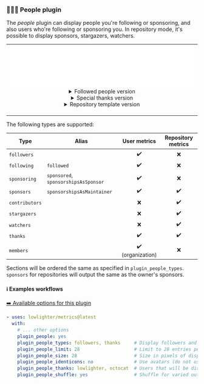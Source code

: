 ### 🧑‍🤝‍🧑 People plugin

The *people* plugin can display people you're following or sponsoring, and also users who're following or sponsoring you.
In repository mode, it's possible to display sponsors, stargazers, watchers.

<table>
  <td align="center">
    <img src="https://github.com/lowlighter/lowlighter/blob/master/metrics.plugin.people.followers.svg">
    <details><summary>Followed people version</summary>
      <img src="https://github.com/lowlighter/lowlighter/blob/master/metrics.plugin.people.following.svg">
    </details>
    <details><summary>Special thanks version</summary>
      <img src="https://github.com/lowlighter/lowlighter/blob/master/metrics.plugin.people.thanks.svg">
    </details>
    <details><summary>Repository template version</summary>
      <img src="https://github.com/lowlighter/lowlighter/blob/master/metrics.plugin.people.repository.svg">
    </details>
    <img width="900" height="1" alt="">
  </td>
</table>

The following types are supported:

| Type            | Alias                                | User metrics       | Repository metrics |
| --------------- | ------------------------------------ | :----------------: | :----------------: |
| `followers`     |                                      | ✔️                 | ❌                |
| `following`     | `followed`                           | ✔️                 | ❌                |
| `sponsoring`    | `sponsored`, `sponsorshipsAsSponsor` | ✔️                 | ❌                |
| `sponsors`      | `sponsorshipsAsMaintainer`           | ✔️                 | ✔️                |
| `contributors`  |                                      | ❌                 | ✔️                |
| `stargazers`    |                                      | ❌                 | ✔️                |
| `watchers`      |                                      | ❌                 | ✔️                |
| `thanks`        |                                      | ✔️                 | ✔️                |
| `members`       |                                      | ✔️ (organization)  | ❌                |


Sections will be ordered the same as specified in `plugin_people_types`.
`sponsors` for repositories will output the same as the owner's sponsors.

#### ℹ️ Examples workflows

[➡️ Available options for this plugin](metadata.yml)

```yaml
- uses: lowlighter/metrics@latest
  with:
    # ... other options
    plugin_people: yes
    plugin_people_types: followers, thanks     # Display followers and "thanks" sections
    plugin_people_limit: 28                    # Limit to 28 entries per section
    plugin_people_size: 28                     # Size in pixels of displayed avatars
    plugin_people_identicons: no               # Use avatars (do not use identicons)
    plugin_people_thanks: lowlighter, octocat  # Users that will be displayed in "thanks" sections
    plugin_people_shuffle: yes                 # Shuffle for varied output
```
